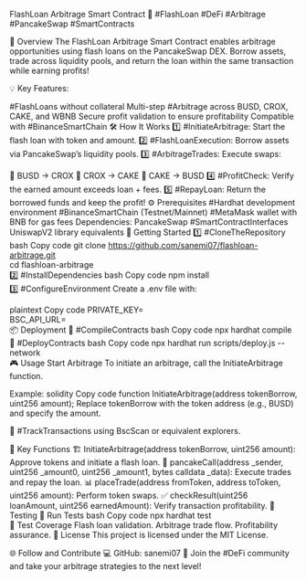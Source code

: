 FlashLoan Arbitrage Smart Contract
🚀 #FlashLoan #DeFi #Arbitrage #PancakeSwap #SmartContracts

🌟 Overview
The FlashLoan Arbitrage Smart Contract enables arbitrage opportunities using flash loans on the PancakeSwap DEX. Borrow assets, trade across liquidity pools, and return the loan within the same transaction while earning profits!

💡 Key Features:

#FlashLoans without collateral
Multi-step #Arbitrage across BUSD, CROX, CAKE, and WBNB
Secure profit validation to ensure profitability
Compatible with #BinanceSmartChain
🛠️ How It Works
1️⃣ #InitiateArbitrage: Start the flash loan with token and amount.
2️⃣ #FlashLoanExecution: Borrow assets via PancakeSwap’s liquidity pools.
3️⃣ #ArbitrageTrades: Execute swaps:

🔄 BUSD → CROX
🔄 CROX → CAKE
🔄 CAKE → BUSD
4️⃣ #ProfitCheck: Verify the earned amount exceeds loan + fees.
5️⃣ #RepayLoan: Return the borrowed funds and keep the profit!
⚙️ Prerequisites
#Hardhat development environment
#BinanceSmartChain (Testnet/Mainnet)
#MetaMask wallet with BNB for gas fees
Dependencies:
PancakeSwap #SmartContractInterfaces
UniswapV2 library equivalents
🚀 Getting Started
1️⃣ #CloneTheRepository
bash
Copy code
git clone https://github.com/sanemi07/flashloan-arbitrage.git  
cd flashloan-arbitrage  
2️⃣ #InstallDependencies
bash
Copy code
npm install  
3️⃣ #ConfigureEnvironment
Create a .env file with:

plaintext
Copy code
PRIVATE_KEY=<your-wallet-private-key>  
BSC_API_URL=<your-binance-smart-chain-rpc-url>  
📦 Deployment
🔨 #CompileContracts
bash
Copy code
npx hardhat compile  
🚀 #DeployContracts
bash
Copy code
npx hardhat run scripts/deploy.js --network <network-name>  
🎮 Usage
Start Arbitrage
To initiate an arbitrage, call the InitiateArbitrage function.

Example:
solidity
Copy code
function InitiateArbitrage(address tokenBorrow, uint256 amount);
Replace tokenBorrow with the token address (e.g., BUSD) and specify the amount.

🔎 #TrackTransactions using BscScan or equivalent explorers.

🧰 Key Functions
🏗️ InitiateArbitrage(address tokenBorrow, uint256 amount): Approve tokens and initiate a flash loan.
🔄 pancakeCall(address _sender, uint256 _amount0, uint256 _amount1, bytes calldata _data): Execute trades and repay the loan.
📊 placeTrade(address fromToken, address toToken, uint256 amount): Perform token swaps.
✅ checkResult(uint256 loanAmount, uint256 earnedAmount): Verify transaction profitability.
🧪 Testing
🔧 Run Tests
bash
Copy code
npx hardhat test  
📝 Test Coverage
Flash loan validation.
Arbitrage trade flow.
Profitability assurance.
📜 License
This project is licensed under the MIT License.

🌐 Follow and Contribute
💻 GitHub: sanemi07
🔗 Join the #DeFi community and take your arbitrage strategies to the next level!
